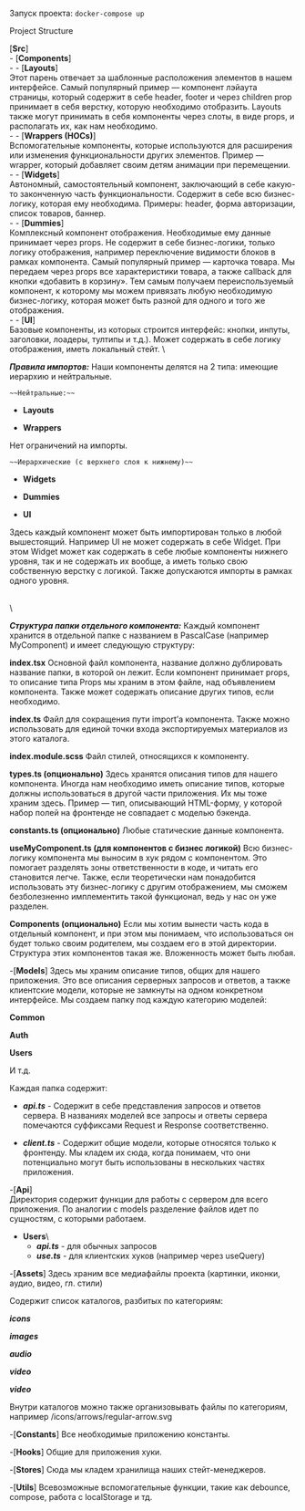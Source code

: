 Запуск проекта:
    `docker-compose up`

Project Structure

[**Src**] \
    - [**Components**] \
        -  - [**Layouts**] \
        Этот парень отвечает за шаблонные расположения элементов в нашем интерфейсе.
        Самый популярный пример — компонент лэйаута страницы, который содержит в себе header, footer и
        через children prop принимает в себя верстку, которую необходимо отобразить.
        Layouts также могут принимать в себя компоненты через слоты, в виде props, и располагать их,
        как нам необходимо. \
        -  -  [**Wrappers (HOCs)**] \
        Вспомогательные компоненты, которые используются для расширения или изменения 
        функциональности других элементов. 
        Пример — wrapper, который добавляет своим детям анимации при перемещении. \
        -  -  [**Widgets**] \
        Автономный, самостоятельный компонент, заключающий в 
        себе какую-то законченную часть функциональности. Содержит в себе всю бизнес-логику, которая ему необходима. Примеры: header,
        форма авторизации, список товаров, баннер. \
        -  -  [**Dummies**] \
        Комплексный компонент отображения. Необходимые ему данные принимает через props.
        Не содержит в себе бизнес-логики, только логику отображения, 
        например переключение видимости блоков в рамках компонента. 
        Самый популярный пример — карточка товара. 
        Мы передаем через props все характеристики товара, а также callback для кнопки 
        «добавить в корзину». Тем самым получаем переиспользуемый компонент, к которому 
        мы можем привязать любую необходимую бизнес-логику, которая может быть разной для 
        одного и того же отображения. \
        -  -  [**UI**] \
        Базовые компоненты, из которых строится интерфейс: кнопки, инпуты, 
        заголовки, лоадеры, тултипы и т.д.).
        Может содержать в себе логику отображения, иметь локальный стейт. \



**_Правила импортов:_**
Наши компоненты делятся на 2 типа: имеющие иерархию и нейтральные.

`~~Нейтральные:~~`

- **Layouts**

- **Wrappers**

Нет ограничений на импорты.

`~~Иерархические (с верхнего слоя к нижнему)~~`


- **Widgets**

- **Dummies**

- **UI** 

  
Здесь каждый компонент может быть импортирован только в любой вышестоящий. Например UI не может содержать в себе Widget. При этом Widget может как содержать в себе любые компоненты нижнего уровня, так и не содержать их вообще, а иметь только свою собственную верстку с логикой. Также допускаются импорты в рамках одного уровня.



\
\



**_Структура папки отдельного компонента:_**
Каждый компонент хранится в отдельной папке с названием в PascalCase (например MyComponent) и имеет следующую структуру:

**index.tsx**
Основной файл компонента, название должно дублировать название папки, в которой он лежит. Если компонент принимает props, то описание типа Props мы храним в этом файле, над объявлением компонента. Также может содержать описание других типов, если необходимо.

**index.ts**
Файл для сокращения пути import’а компонента. Также можно использовать для единой точки входа экспортируемых материалов из этого каталога.

**index.module.scss**
Файл стилей, относящихся к компоненту.

**types.ts (опционально)**
Здесь хранятся описания типов для нашего компонента. Иногда нам необходимо иметь описание типов, которые должны использоваться в другой части приложения. Их мы тоже храним здесь. Пример — тип, описывающий HTML-форму, у которой набор полей на фронтенде не совпадает с моделью бэкенда.

**constants.ts (опционально)**
Любые статические данные компонента.

**useMyComponent.ts (для компонентов с бизнес логикой)**
Всю бизнес-логику компонента мы выносим в хук рядом с компонентом. Это помогает разделять зоны ответственности в коде, и читать его становится легче. Также, если теоретически нам понадобится использовать эту бизнес-логику с другим отображением, мы сможем безболезненно имплементить такой функционал, ведь у нас он уже разделен.

**Components (опционально)**
Если мы хотим вынести часть кода в отдельный компонент, и при этом мы понимаем, что использоваться он будет только своим родителем, мы создаем его в этой директории. Структура этих компонентов такая же. Вложенность может быть любая.



-[**Models**]
Здесь мы храним описание типов, общих для нашего приложения. Это все описания серверных запросов и ответов, а также клиентские модели, которые не замкнуты на одном конкретном интерфейсе.
Мы создаем папку под каждую категорию моделей:

**Common**

**Auth**

**Users**

И т.д.

Каждая папка содержит:

- **_api.ts_**   - Содержит в себе представления запросов и ответов сервера. В названиях моделей все запросы и ответы сервера помечаются суффиксами Request и Response соответственно.

- **_client.ts_**  - Содержит общие модели, которые относятся только к фронтенду. Мы кладем их сюда, когда понимаем, что они потенциально могут быть использованы в нескольких частях приложения.


-[**Api**] \
Директория содержит функции для работы с сервером для всего приложения. 
По аналогии с models разделение файлов идет по сущностям, с которыми работаем. 
   - **Users**\
     -  **_api.ts_**  - для обычных запросов
     - **_use.ts_**   - для клиентских хуков (например через  useQuery)


-[**Assets**]
Здесь храним все медиафайлы проекта (картинки, иконки, аудио, видео, гл. стили)

Содержит список каталогов, разбитых по категориям:

**_icons_**

**_images_**

**_audio_**

**_video_**

**_video_**

Внутри каталогов можно также организовывать 
файлы по категориям, например /icons/arrows/regular-arrow.svg

-[**Constants**]
Все необходимые приложению константы. 

-[**Hooks**]
Общие для приложения хуки. 

-[**Stores**]
Сюда мы кладем хранилища наших стейт-менеджеров. 

-[**Utils**]
Всевозможные вспомогательные функции, такие как debounce, compose, работа с localStorage и тд.
